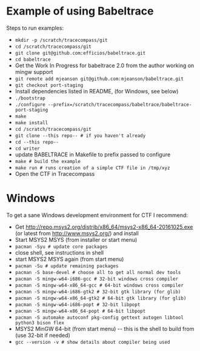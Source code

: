 Example of using Babeltrace
====

Steps to run examples:

- ``mkdir -p /scratch/tracecompass/git``
- `cd /scratch/tracecompass/git`
- `git clone git@github.com:efficios/babeltrace.git `
- `cd babeltrace`
- Get the Work In Progress for babeltrace 2.0 from the author working on mingw support
- `git remote add mjeanson git@github.com:mjeanson/babeltrace.git`
- `git checkout port-staging `
-  Install dependencies listed in README, (for Windows, see below)
- `./bootstrap`
- `./configure --prefix=/scratch/tracecompass/babeltrace/babeltrace-port-staging`
- `make`
- `make install`
- `cd /scratch/tracecompass/git`
- `git clone --this repo-- # if you haven't already`
- `cd --this repo--`
- `cd writer`
- update BABELTRACE in Makefile to prefix passed to configure
- `make # build the example`
- `make run # runs creation of a simple CTF file in /tmp/xyz`
- Open the CTF in Tracecompass


Windows
=======

To get a sane Windows development environment for CTF I recommend:

- Get http://repo.msys2.org/distrib/x86_64/msys2-x86_64-20161025.exe (or latest from http://www.msys2.org/) and install
- Start MSYS2 MSYS (from installer or start menu)
- `pacman -Syu # update core packages`
- close shell, see instructions in shell
- start MSYS2 MSYS again (from start menu)
- `pacman -Su # update remaining packages`
- `pacman -S base-devel # choose all to get all normal dev tools`
- `pacman -S mingw-w64-i686-gcc # 32-bit windows cross compiler`
- `pacman -S mingw-w64-x86_64-gcc # 64-bit windows cross compiler`
- `pacman -S mingw-w64-i686-gtk2 # 32-bit gtk library (for glib)`
- `pacman -S mingw-w64-x86_64-gtk2 # 64-bit gtk library (for glib)`
- `pacman -S mingw-w64-i686-popt # 32-bit libpopt`
- `pacman -S mingw-w64-x86_64-popt # 64-bit libpopt`
- `pacman -S automake autoconf pkg-config gettext autogen libtool python3 bison flex`
- MSYS2 MinGW 64-bit (from start menu) -- this is the shell to build from (use 32-bit if needed)
- `gcc --version -v # show details about compiler being used`

